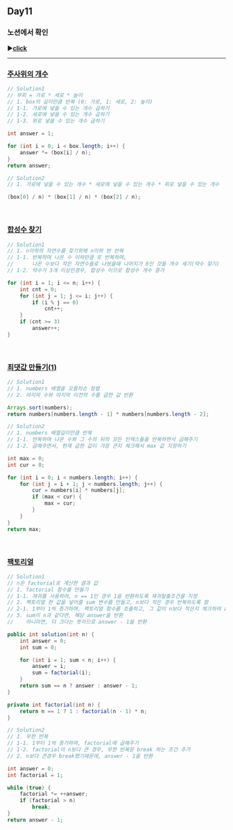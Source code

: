 ## Day11
### 노션에서 확인
▶️[**click**](https://gipark181.notion.site/Day11-2024-08-23-90af6da5f5d94c40b6080b7c002c391c?pvs=4)
<br/>
<hr/>

### [**주사위의 개수**](https://school.programmers.co.kr/learn/courses/30/lessons/120845)

```java
// Solution1
// 부피 = 가로 * 세로 * 높이
// 1. box의 길이만큼 반복 (0: 가로, 1: 세로, 2: 높이)
// 1-1. 가로에 넣을 수 있는 개수 곱하기
// 1-2. 세로에 넣을 수 있는 개수 곱하기
// 1-3. 위로 넣을 수 있는 개수 곱하기

int answer = 1;

for (int i = 0; i < box.length; i++) {
    answer *= (box[i] / n);
}
return answer;
```

```java
// Solution2
// 1. 가로에 넣을 수 있는 개수 * 세로에 넣을 수 있는 개수 * 위로 넣을 수 있는 개수

(box[0] / n) * (box[1] / n) * (box[2] / n);
```
<br/>

### [**합성수 찾기**](https://school.programmers.co.kr/learn/courses/30/lessons/120846)

```java
// Solution1
// 1. n이하의 자연수를 찾기위해 n이하 번 반복
// 1-1. 반복하며 나온 수 이하만큼 또 반복하며, 
//      나온 수보다 작은 자연수들로 나눴을때 나머지가 0인 것들 개수 세기(약수 찾기)
// 1-2. 약수가 3개 이상인경우, 합성수 이므로 합성수 개수 증가

for (int i = 1; i <= n; i++) {
    int cnt = 0;
    for (int j = 1; j <= i; j++) {
        if (i % j == 0)
            cnt++;
    }
    if (cnt >= 3)
        answer++;
}
```
<br/>

### [**최댓값 만들기(1)**](https://school.programmers.co.kr/learn/courses/30/lessons/120847)

```java
// Solution1
// 1. numbers 배열을 오름차순 정렬
// 2. 마지막 수와 마지막 이전의 수를 곱한 값 반환

Arrays.sort(numbers);
return numbers[numbers.length - 1] * numbers[numbers.length - 2];
```

```java
// Solution2
// 1. numbers 배열길이만큼 반복
// 1-1. 반복하며 나온 수와 그 수의 뒤의 모든 인덱스들을 반복하면서 곱해주기
// 1-2. 곱해주면서, 현재 곱한 값이 가장 큰지 체크해서 max 값 지정하기

int max = 0;
int cur = 0;

for (int i = 0; i < numbers.length; i++) {
    for (int j = i + 1; j < numbers.length; j++) {
        cur = numbers[i] * numbers[j];
        if (max < cur) {
            max = cur;
        }
    }
}
return max;
```
<br/>

### [**팩토리얼**](https://school.programmers.co.kr/learn/courses/30/lessons/120848)

```java
// Solution1
// n은 factorial로 계산한 결과 값
// 1. factorial 함수를 만들기
// 1-1. 재귀를 사용하여, n == 1인 경우 1을 반환하도록 재귀탈출조건을 지정
// 2. 팩토리얼 한 값을 넣어줄 sum 변수를 만들고, n보다 작은 경우 반복하도록 함
// 2-1. 1부터 1씩 증가하며, 팩토리얼 함수를 호출하고, 그 값이 n보다 작은지 체크하여 answer 찾기
// 3. sum이 n과 같다면, 해당 answer을 반환
//    아니라면, 더 크다는 뜻이므로 answer - 1을 반환

public int solution(int n) {
    int answer = 0;
    int sum = 0;

    for (int i = 1; sum < n; i++) {
        answer = i;
        sum = factorial(i);
    }
    return sum == n ? answer : answer - 1;
}

private int factorial(int n) {
    return n == 1 ? 1 : factorial(n - 1) * n;
}
```

```java
// Solution2
// 1. 무한 반복
// 1-1. 1부터 1씩 증가하며, factorial에 곱해주기
// 1-2. factorial이 n보다 큰 경우, 무한 반복문 break 하는 조건 추가
// 2. n보다 큰경우 break했기때문에, answer - 1을 반환

int answer = 0;
int factorial = 1;

while (true) {
    factorial *= ++answer;
    if (factorial > n)
        break;
}
return answer - 1;
```